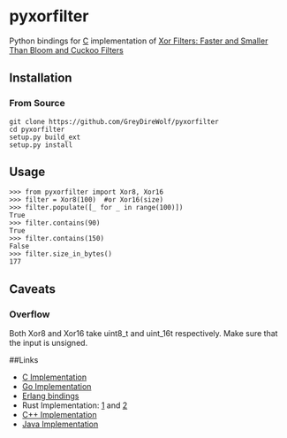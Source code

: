 # pyxorfilter

Python bindings for [C](https://github.com/FastFilter/xor_singleheader) implementation of [Xor Filters: Faster and Smaller Than Bloom and Cuckoo Filters](https://arxiv.org/abs/1912.08258)
## Installation
### From Source
```
git clone https://github.com/GreyDireWolf/pyxorfilter
cd pyxorfilter
setup.py build_ext
setup.py install
```
## Usage
```
>>> from pyxorfilter import Xor8, Xor16
>>> filter = Xor8(100)	#or Xor16(size)
>>> filter.populate([_ for _ in range(100)])
True
>>> filter.contains(90)
True
>>> filter.contains(150)
False
>>> filter.size_in_bytes()
177
```
## Caveats
### Overflow
Both Xor8 and Xor16 take uint8_t and uint_16t respectively. Make sure that the input is unsigned.

##Links
* [C Implementation](https://github.com/FastFilter/xor_singleheader)
* [Go Implementation](https://github.com/FastFilter/xorfilter)
* [Erlang bindings](https://github.com/mpope9/exor_filter)
* Rust Implementation: [1](https://github.com/bnclabs/xorfilter) and [2](https://github.com/codri/xorfilter-rs)
* [C++ Implementation](https://github.com/FastFilter/fastfilter_cpp)
* [Java Implementation](https://github.com/FastFilter/fastfilter_java)
